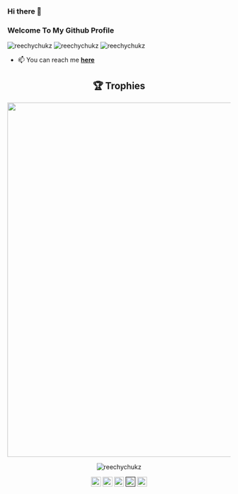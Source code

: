 ### Hi there 👋

<h3 align="left">Welcome To My Github Profile</h4>
<p align="left"> <img src="https://img.shields.io/github/followers/reechychukz?style=social" alt="reechychukz" /> <img 
src="https://img.shields.io/github/last-commit/reechychukz/rechychukz" alt="reechychukz" /> <img
src="https://img.shields.io/twitter/follow/reechychukz?label=Follow%20me&style=social" alt="reechychukz" /> </p>

<!-- - 🔭 I’m currently working on **making the world a better place**...😁 -->

<!-- - 👯 I’m looking to working on **any short-term project** -->
<!-- - 👯 I’m looking to collaborate on **any interesting project** -->

- 📫 You can reach me **[here](mailto:richardchukwuma99g@gmail.com)**

<!-- <p style= style="width: 100%;"><img align="center" style="margin-left: auto; margin-right: auto;" src="https://github-readme-streak-stats.herokuapp.com/?user=reechychukz&" alt="reechychukz" /></p> -->

<h2 align="center">🏆 Trophies</h2></a>
<p align="center"> <img width=800 src="https://github-profile-trophy.vercel.app/?username=reechychukz&margin-w=30"/>
</p>

<p align="center" height='130px'>
  <img src="https://github-readme-stats.vercel.app/api?username=reechychukz&show_icons=true&hide_title=true&include_all_commits=true&line_height=21&count_private=true&theme=graywhite&hide=prs" alt="reechychukz"/> 
<!-- <img src="https://github-readme-stats.vercel.app/api/top-langs/?username=reechychukz&layout=compact&show_icons=true&hide_title=true&line_height=21" alt="reechychukz"/> -->
</p>

<p align="center">
<a href="https://medium.com/@reechychukz" target="blank"><img align="center" src="https://cdn.jsdelivr.net/npm/simple-icons@3.0.1/icons/medium.svg" alt="reechychukz" height="22" width="22" /></a>
<a href="https://twitter.com/reechychukz" target="blank"><img align="center" src="https://cdn.jsdelivr.net/npm/simple-icons@3.0.1/icons/twitter.svg" alt="reechychukz" height="22" width="22" /></a>
<a href="https://linkedin.com/in/richard-chukwuma-a1082b18b/" target="blank"><img align="center" src="https://cdn.jsdelivr.net/npm/simple-icons@3.0.1/icons/linkedin.svg" alt="reechychukz" height="22" width="22" /></a>
<a href="" target="blank"><img align="center" src="https://cdn.jsdelivr.net/npm/simple-icons@3.0.1/icons/stackoverflow.svg" alt="reechychukz" height="22" width="22" /></a>
<a href="https://instagram.com/reechychukz" target="blank"><img align="center" src="https://cdn.jsdelivr.net/npm/simple-icons@3.0.1/icons/instagram.svg" alt="reechychukz" height="22" width="22" /></a>
</p>
